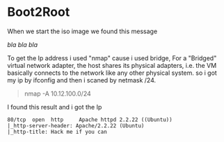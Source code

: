 # Boot2Root

When we start the iso image we found this message

_bla bla bla_

To get the Ip address i used "nmap" cause i used bridge, For a "Bridged" virtual network adapter, the host shares its physical adapters, i.e. the VM basically connects to the network like any other physical system. so i got my ip by ifconfig and then i scaned by netmask /24.

> nmap -A 10.12.100.0/24

I found this result and i got the Ip

```
80/tcp  open  http     Apache httpd 2.2.22 ((Ubuntu))
|_http-server-header: Apache/2.2.22 (Ubuntu)
|_http-title: Hack me if you can
```
